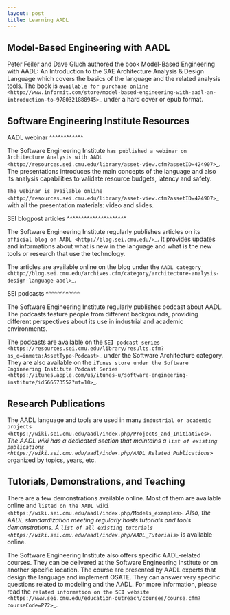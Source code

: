 ```yaml
---
layout: post
title: Learning AADL
---
```


Model-Based Engineering with AADL
---------------------------------

Peter Feiler and Dave Gluch authored the book Model-Based Engineering with AADL: An Introduction to the SAE Architecture Analysis & Design Language which covers the basics of the language and the related analysis tools. The book is `available for purchase online <http://www.informit.com/store/model-based-engineering-with-aadl-an-introduction-to-9780321888945>`_ under a hard cover or epub format.

Software Engineering Institute Resources
----------------------------------------

AADL webinar
^^^^^^^^^^^^

The Software Engineering Institute `has published a webinar on Architecture Analysis with AADL <http://resources.sei.cmu.edu/library/asset-view.cfm?assetID=424907>`_. The presentations introduces the main concepts of the language and also its analysis capabilities to validate resource budgets, latency and safety.

`The webinar is available online <http://resources.sei.cmu.edu/library/asset-view.cfm?assetID=424907>`_ with all the presentation materials: video and slides.

SEI blogpost articles
^^^^^^^^^^^^^^^^^^^^^

The Software Engineering Institute regularly publishes articles on its `official blog on AADL <http://blog.sei.cmu.edu/>`_. It provides updates and informations about what is new in the language and what is the new tools or research that use the technology.

The articles are available online on the blog under the `AADL category <http://blog.sei.cmu.edu/archives.cfm/category/architecture-analysis-design-language-aadl>`_.

SEI podcasts
^^^^^^^^^^^^

The Software Engineering Institute regularly publishes podcast about AADL. The podcasts feature people from different backgrounds, providing different perspectives about its use in industrial and academic environments.

The podcasts are available on the `SEI podcast series <https://resources.sei.cmu.edu/library/results.cfm?as_q=inmeta:AssetType~Podcast>`_ under the Software Architecture category. They are also available on the `iTunes store under the Software Engineering Institute Podcast Series <https://itunes.apple.com/us/itunes-u/software-engineering-institute/id566573552?mt=10>`_.

Research Publications
---------------------

The AADL language and tools are used in many `industrial or academic projects <https://wiki.sei.cmu.edu/aadl/index.php/Projects_and_Initiatives>`_. The AADL wiki has a dedicated section that maintains a `list of existing publications <https://wiki.sei.cmu.edu/aadl/index.php/AADL_Related_Publications>`_ organized by topics, years, etc.

Tutorials, Demonstrations, and Teaching
---------------------------------------

There are a few demonstrations available online. Most of them are available online and `listed on the AADL wiki <https://wiki.sei.cmu.edu/aadl/index.php/Models_examples>`_. Also, the AADL standardization meeting regularly hosts tutorials and tools demonstrations. A `list of all existing tutorials <https://wiki.sei.cmu.edu/aadl/index.php/AADL_Tutorials>`_ is available online.

The Software Engineering Institute also offers specific AADL-related courses. They can be delivered at the Software Engineering Institute or on another specific location. The course are presented by AADL experts that design the language and implement OSATE. They can answer very specific questions related to modeling and the AADL. For more information, please read the `related information on the SEI website <https://www.sei.cmu.edu/education-outreach/courses/course.cfm?courseCode=P72>`_.
